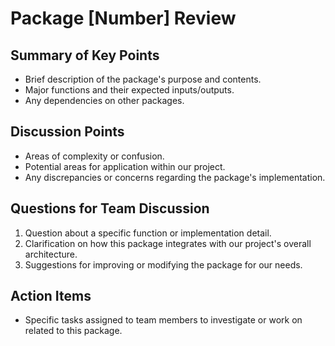 # Package [Number] Review

## Summary of Key Points
- Brief description of the package's purpose and contents.
- Major functions and their expected inputs/outputs.
- Any dependencies on other packages.

## Discussion Points
- Areas of complexity or confusion.
- Potential areas for application within our project.
- Any discrepancies or concerns regarding the package's implementation.

## Questions for Team Discussion
1. Question about a specific function or implementation detail.
2. Clarification on how this package integrates with our project's overall architecture.
3. Suggestions for improving or modifying the package for our needs.

## Action Items
- Specific tasks assigned to team members to investigate or work on related to this package.

